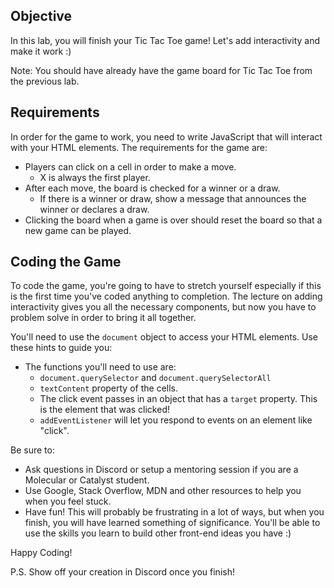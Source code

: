 ## Objective
In this lab, you will finish your Tic Tac Toe game! Let's add interactivity and make it work :)

Note: You should have already have the game board for Tic Tac Toe from the previous lab.

## Requirements
In order for the game to work, you need to write JavaScript that will interact with your HTML elements. The requirements for the game are:

* Players can click on a cell in order to make a move.
  * X is always the first player.
* After each move, the board is checked for a winner or a draw.
  * If there is a winner or draw, show a message that announces the winner or declares a draw.
* Clicking the board when a game is over should reset the board so that a new game can be played.
## Coding the Game
To code the game, you're going to have to stretch yourself especially if this is the first time you've coded anything to completion. The lecture on adding interactivity gives you all the necessary components, but now you have to problem solve in order to bring it all together.

You'll need to use the `document` object to access your HTML elements. Use these hints to guide you:

* The functions you'll need to use are:
  * `document.querySelector` and `document.querySelectorAll`
  * `textContent` property of the cells.
  * The click event passes in an object that has a `target` property. This is the element that was clicked!
  * `addEventListener` will let you respond to events on an element like "click".

Be sure to:

* Ask questions in Discord or setup a mentoring session if you are a Molecular or Catalyst student.
* Use Google, Stack Overflow, MDN and other resources to help you when you feel stuck.
* Have fun! This will probably be frustrating in a lot of ways, but when you finish, you will have learned something of significance. You'll be able to use the skills you learn to build other front-end ideas you have :)

Happy Coding!

P.S. Show off your creation in Discord once you finish!